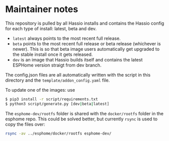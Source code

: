# Maintainer notes

This repository is pulled by all Hassio installs and contains
the Hassio config for each type of install: latest, beta and dev.

- `latest` always points to the most recent full release.
- `beta` points to the most recent full release or beta release (whichever is newer). This is so that beta image users automatically get upgraded to the stable install once it gets released.
- `dev` is an image that Hassio builds itself and contains the latest ESPHome version straigt from dev branch.

The config.json files are all automatically written with the script in this directory and the `template/addon_config.yaml` file.

To update one of the images: use

```bash
$ pip3 install -r script/requirements.txt
$ python3 script/generate.py [dev|beta|latest]
```

The `esphome-dev/rootfs` folder is shared with the `docker/rootfs` folder in the esphome repo.
This could be solved better, but currently `rsync` is used to copy the files over:

```bash
rsync -av ../esphome/docker/rootfs esphome-dev/
```
